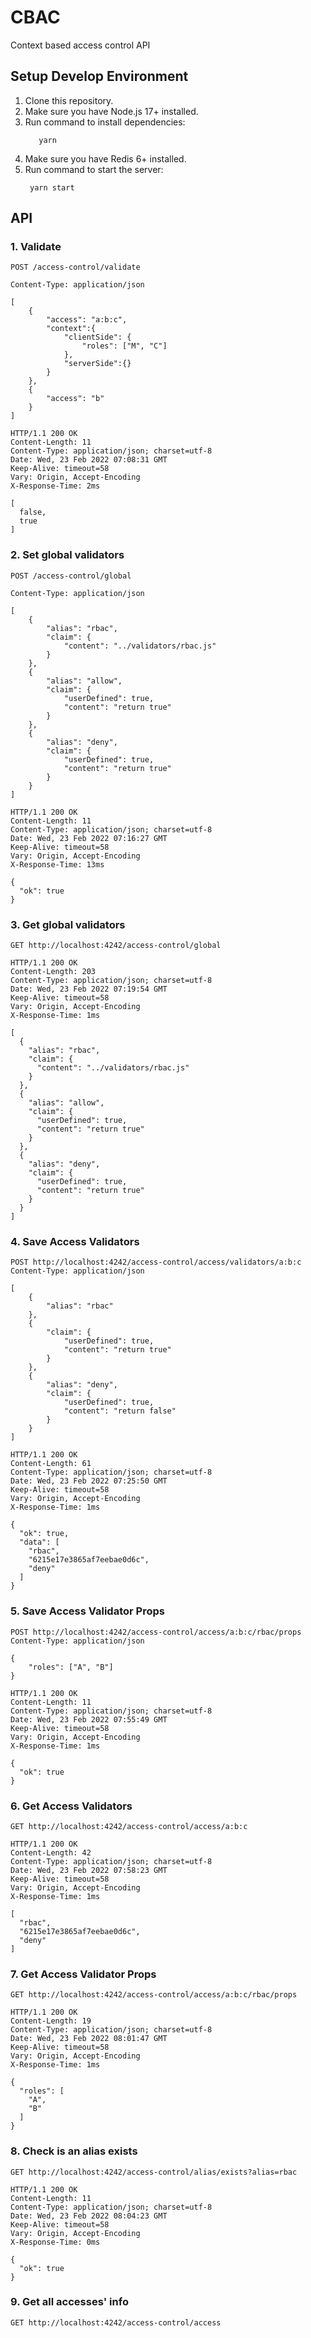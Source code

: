 # CBAC
Context based access control API

## Setup Develop Environment
1. Clone this repository.
2. Make sure you have Node.js 17+ installed.
3. Run command to install dependencies:
   ```shell
      yarn
    ```
4. Make sure you have Redis 6+ installed.
5. Run command to start the server:
   ```shell
    yarn start
   ```

## API
### 1. Validate
```
POST /access-control/validate

Content-Type: application/json

[
    {
        "access": "a:b:c",
        "context":{
            "clientSide": {
                "roles": ["M", "C"]
            },
            "serverSide":{}
        }
    },
    {
        "access": "b"
    }
]
```

```
HTTP/1.1 200 OK
Content-Length: 11
Content-Type: application/json; charset=utf-8
Date: Wed, 23 Feb 2022 07:08:31 GMT
Keep-Alive: timeout=58
Vary: Origin, Accept-Encoding
X-Response-Time: 2ms

[
  false,
  true
]
```

### 2. Set global validators
```
POST /access-control/global

Content-Type: application/json

[
    {
        "alias": "rbac",
        "claim": {
            "content": "../validators/rbac.js"
        }
    },
    {
        "alias": "allow",
        "claim": {
            "userDefined": true,
            "content": "return true"
        }
    },
    {
        "alias": "deny",
        "claim": {
            "userDefined": true,
            "content": "return true"
        }
    }
]
```

```
HTTP/1.1 200 OK
Content-Length: 11
Content-Type: application/json; charset=utf-8
Date: Wed, 23 Feb 2022 07:16:27 GMT
Keep-Alive: timeout=58
Vary: Origin, Accept-Encoding
X-Response-Time: 13ms

{
  "ok": true
}
```

### 3. Get global validators
```
GET http://localhost:4242/access-control/global
```

```
HTTP/1.1 200 OK
Content-Length: 203
Content-Type: application/json; charset=utf-8
Date: Wed, 23 Feb 2022 07:19:54 GMT
Keep-Alive: timeout=58
Vary: Origin, Accept-Encoding
X-Response-Time: 1ms

[
  {
    "alias": "rbac",
    "claim": {
      "content": "../validators/rbac.js"
    }
  },
  {
    "alias": "allow",
    "claim": {
      "userDefined": true,
      "content": "return true"
    }
  },
  {
    "alias": "deny",
    "claim": {
      "userDefined": true,
      "content": "return true"
    }
  }
]
```

### 4. Save Access Validators
```
POST http://localhost:4242/access-control/access/validators/a:b:c
Content-Type: application/json

[
    {
        "alias": "rbac"
    },
    {
        "claim": {
            "userDefined": true,
            "content": "return true"
        }
    },
    {
        "alias": "deny",
        "claim": {
            "userDefined": true,
            "content": "return false"
        }
    }
]
```

```
HTTP/1.1 200 OK
Content-Length: 61
Content-Type: application/json; charset=utf-8
Date: Wed, 23 Feb 2022 07:25:50 GMT
Keep-Alive: timeout=58
Vary: Origin, Accept-Encoding
X-Response-Time: 1ms

{
  "ok": true,
  "data": [
    "rbac",
    "6215e17e3865af7eebae0d6c",
    "deny"
  ]
}
```

### 5. Save Access Validator Props
```
POST http://localhost:4242/access-control/access/a:b:c/rbac/props
Content-Type: application/json

{
    "roles": ["A", "B"]
}
```

```
HTTP/1.1 200 OK
Content-Length: 11
Content-Type: application/json; charset=utf-8
Date: Wed, 23 Feb 2022 07:55:49 GMT
Keep-Alive: timeout=58
Vary: Origin, Accept-Encoding
X-Response-Time: 1ms

{
  "ok": true
}
```

### 6. Get Access Validators
```
GET http://localhost:4242/access-control/access/a:b:c
```

```
HTTP/1.1 200 OK
Content-Length: 42
Content-Type: application/json; charset=utf-8
Date: Wed, 23 Feb 2022 07:58:23 GMT
Keep-Alive: timeout=58
Vary: Origin, Accept-Encoding
X-Response-Time: 1ms

[
  "rbac",
  "6215e17e3865af7eebae0d6c",
  "deny"
]
```

### 7. Get Access Validator Props
```
GET http://localhost:4242/access-control/access/a:b:c/rbac/props
```

```
HTTP/1.1 200 OK
Content-Length: 19
Content-Type: application/json; charset=utf-8
Date: Wed, 23 Feb 2022 08:01:47 GMT
Keep-Alive: timeout=58
Vary: Origin, Accept-Encoding
X-Response-Time: 1ms

{
  "roles": [
    "A",
    "B"
  ]
}
```

### 8. Check is an alias exists
```
GET http://localhost:4242/access-control/alias/exists?alias=rbac
```

```
HTTP/1.1 200 OK
Content-Length: 11
Content-Type: application/json; charset=utf-8
Date: Wed, 23 Feb 2022 08:04:23 GMT
Keep-Alive: timeout=58
Vary: Origin, Accept-Encoding
X-Response-Time: 0ms

{
  "ok": true
}
```

### 9. Get all accesses' info
```
GET http://localhost:4242/access-control/access
```

